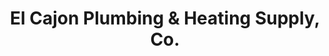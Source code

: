 ---
title: "El Cajon Plumbing & Heating Supply, Co."
url: /el-cajon/el-cajon-plumbing-and-heating-supply-co/
shop: trade
---